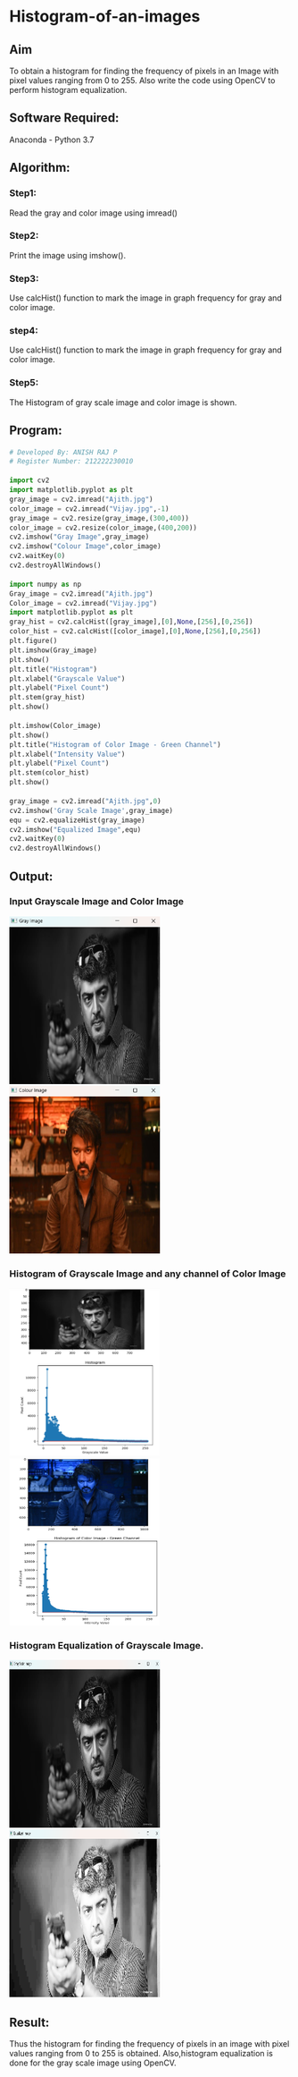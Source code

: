 # Histogram-of-an-images
## Aim
To obtain a histogram for finding the frequency of pixels in an Image with pixel values ranging from 0 to 255. Also write the code using OpenCV to perform histogram equalization.

## Software Required:
Anaconda - Python 3.7

## Algorithm:
### Step1:
Read the gray and color image using imread()

### Step2:
Print the image using imshow().

### Step3:
Use calcHist() function to mark the image in graph frequency for gray and color image.

### step4:
Use calcHist() function to mark the image in graph frequency for gray and color image.

### Step5:
The Histogram of gray scale image and color image is shown.

## Program:
```python
# Developed By: ANISH RAJ P
# Register Number: 212222230010

import cv2
import matplotlib.pyplot as plt
gray_image = cv2.imread("Ajith.jpg")
color_image = cv2.imread("Vijay.jpg",-1)
gray_image = cv2.resize(gray_image,(300,400))
color_image = cv2.resize(color_image,(400,200))
cv2.imshow("Gray Image",gray_image)
cv2.imshow("Colour Image",color_image)
cv2.waitKey(0)
cv2.destroyAllWindows()

import numpy as np
Gray_image = cv2.imread("Ajith.jpg")
Color_image = cv2.imread("Vijay.jpg")
import matplotlib.pyplot as plt
gray_hist = cv2.calcHist([gray_image],[0],None,[256],[0,256])
color_hist = cv2.calcHist([color_image],[0],None,[256],[0,256])
plt.figure()
plt.imshow(Gray_image)
plt.show()
plt.title("Histogram")
plt.xlabel("Grayscale Value")
plt.ylabel("Pixel Count")
plt.stem(gray_hist)
plt.show()

plt.imshow(Color_image)
plt.show()
plt.title("Histogram of Color Image - Green Channel")
plt.xlabel("Intensity Value")
plt.ylabel("Pixel Count")
plt.stem(color_hist)
plt.show()

gray_image = cv2.imread("Ajith.jpg",0)
cv2.imshow('Gray Scale Image',gray_image)
equ = cv2.equalizeHist(gray_image)
cv2.imshow("Equalized Image",equ)
cv2.waitKey(0)
cv2.destroyAllWindows()
```
## Output:
### Input Grayscale Image and Color Image
<img src ="1.png" height="300" width="270"><img src ="2.png" height="300" width="270">

### Histogram of Grayscale Image and any channel of Color Image
<img src ="3.png" height="300" width="270"><img src ="4.png" height="300" width="270">

### Histogram Equalization of Grayscale Image.
<img src ="5.png" height="300" width="270"><img src ="6.png" height="300" width="270">

## Result: 
Thus the histogram for finding the frequency of pixels in an image with pixel values ranging from 0 to 255 is obtained. Also,histogram equalization is done for the gray scale image using OpenCV.
